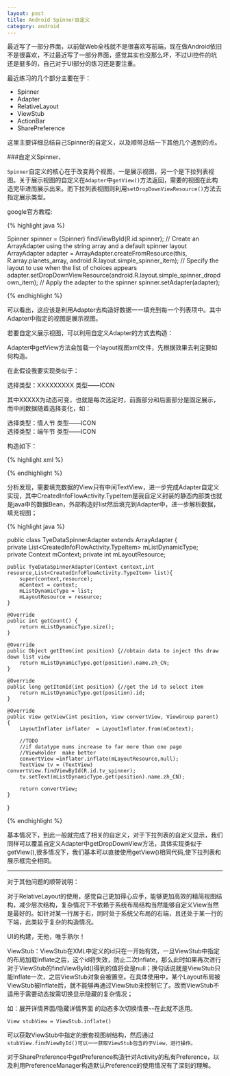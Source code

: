 ```yaml
---
layout: post
title: Android Spinner自定义
category: android
---
```


最近写了一部分界面，以前做Web全栈就不是很喜欢写前端，现在做Android依旧不是很喜欢，不过最近写了一部分界面，感觉其实也没那么坏，不过UI控件的坑还是挺多的，自己对于UI部分的练习还是要注重。

最近练习的几个部分主要在于：

* Spinner     
* Adapter
* RelativeLayout       
* ViewStub                  
* ActionBar       
* SharePreference        

这里主要详细总结自己Spinner的自定义，以及顺带总结一下其他几个遇到的点。

###自定义Spinner、

`Spinner`自定义的核心在于改变两个视图，一是展示视图，另一个是下拉列表视图。关于展示视图的自定义在`Adapter`中`getView()`方法返回，需要的视图在此构造完毕进而展示出来。而下拉列表视图则利用`setDropDownViewResource()`方法去指定展示类型。

google官方教程:

{%  highlight java  %}

Spinner spinner = (Spinner) findViewById(R.id.spinner);
// Create an ArrayAdapter using the string array and a default spinner layout 
ArrayAdapter<CharSequence> adapter = ArrayAdapter.createFromResource(this,
        R.array.planets_array, android.R.layout.simple_spinner_item);
// Specify the layout to use when the list of choices appears 
adapter.setDropDownViewResource(android.R.layout.simple_spinner_dropdown_item);
// Apply the adapter to the spinner 
spinner.setAdapter(adapter);

{%   endhighlight %}

可以看出，这应该是利用Adapter去构造好数据一一填充到每一个列表项中。其中Adapter中指定的视图是展示视图。

若要自定义展示视图，可以利用自定义Adapter的方式去构造：

Adapter中getView方法会加载一个layout视图xml文件，先根据效果去判定要如何构造。

在此假设我要实现类似于：

选择类型：XXXXXXXXX  类型——ICON

其中XXXXX为动态可变，也就是每次选定时，前面部分和后面部分是固定展示，而中间数据随着选择变化，如：

选择类型：情人节  类型——ICON              
选择类型：端午节  类型——ICON

构造如下：

{%  highlight xml  %}

<?xml version="1.0" encoding="utf-8"?>
<LinearLayout xmlns:android="http://schemas.android.com/apk/res/android"
              android:orientation="horizontal"
              android:layout_width="match_parent"
              android:layout_height="match_parent">
    <TextView
        style="?android:attr/spinnerDropDownItemStyle"
        android:text="@string/cc_660_type_prefix_title"
        android:layout_width="wrap_content"
        android:layout_height="wrap_content"
        android:textSize="25sp"/>
    <TextView
        android:id="@+id/tv_spinner"
        style="?android:attr/spinnerDropDownItemStyle"
        android:layout_width="wrap_content"
        android:layout_height="wrap_content"
        android:textSize="25sp"/>
    <ImageView
        android:layout_width="wrap_content"
        android:layout_height="wrap_content"
        android:src="@drawable/expander_open_holo_light"/>
</LinearLayout>

{%   endhighlight %}

分析发现，需要填充数据的View只有中间TextView，进一步完成Adapter自定义实现，其中CreatedInfoFlowActivity.TypeItem是我自定义封装的静态内部类也就是java中的数据Bean，外部构造好list然后填充到Adapter中，进一步解析数据，填充视图；

{%  highlight java  %}

public class TyeDataSpinnerAdapter<TypeItem> extends ArrayAdapter {    
    private List<CreatedInfoFlowActivity.TypeItem> mListDynamicType;    
    private Context mContext;
    private int mLayoutResource;

    public TyeDataSpinnerAdapter(Context context,int resource,List<CreatedInfoFlowActivity.TypeItem> list){
        super(context,resource);
        mContext = context;
        mListDynamicType = list;
        mLayoutResource = resource;
    }
    
    @Override
    public int getCount() {
        return mListDynamicType.size();
    }
    
    @Override
    public Object getItem(int position) {//obtain data to inject ths draw down list view
        return mListDynamicType.get(position).name.zh_CN;
    }
    
    @Override
    public long getItemId(int position) {//get the id to select item 
        return mListDynamicType.get(position).id;
    }
    
    @Override
    public View getView(int position, View convertView, ViewGroup parent) {
        LayoutInflater inflater  = LayoutInflater.from(mContext);
    
        //TODO
        //if datatype nums increase to far more than one page
        //ViewHolder  make better
        convertView =inflater.inflate(mLayoutResource,null);
        TextView tv = (TextView) convertView.findViewById(R.id.tv_spinner);
        tv.setText(mListDynamicType.get(position).name.zh_CN);
        
        return convertView;
    }
}

{%   endhighlight %}

基本情况下，到此一般就完成了相关的自定义，对于下拉列表的自定义显示，我们同样可以覆盖自定义Adapter中getDropDownView方法，具体实现类似于getView(),很多情况下，我们基本可以直接使用getView()相同代码,使下拉列表和展示框完全相同。


---

对于其他问题的顺带说明：

对于RelativeLayout的使用，感觉自己更加得心应手，能够更加高效的精简视图结构，减少层次结构，复杂情况下不依赖于系统布局结构当然能够自定义View当然是最好的。如针对某一行居于右，同时处于系统父布局的右端，且还处于某一行的下端，此类较于复杂的构造情况。

UI的构建，无他，唯手熟尔！

ViewStub：ViewStub在XML中定义的id只在一开始有效，一旦ViewStub中指定的布局加载Inflate之后，这个id将失效，防止二次Inflate，那么此时如果再次进行对于ViewStub的findViewById()得到的值将会是null；换句话说就是ViewStub只能Inflate一次，之后ViewStub对象会被置空。在具体使用中，某个Layout布局被ViewStub被Inflate后，就不能够再通过ViewStub来控制它了。故而ViewStub不适用于需要动态按需切换显示隐藏的复杂情况；

如：展开详情界面/隐藏详情界面  的动态多次切换情景--在此就不适用。

`View stubView = ViewStub.inflate()`

可以获取ViewStub中指定的嵌套视图树结构，然后通过`stubView.findViewById()可以一一获取ViewStub包含的子View，进行操作。`




对于SharePreference中getPreference构造针对Activity的私有Preference，以及利用PreferenceManager构造默认Preference的使用情况有了深刻的理解。

